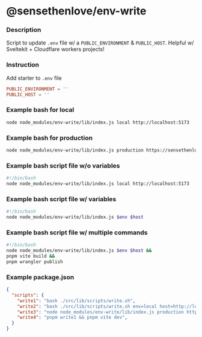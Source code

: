# @sensethenlove/env-write


### Description
Script to update `.env` file w/ a `PUBLIC_ENVIRONMENT` & `PUBLIC_HOST`. Helpful w/ Sveltekit + Cloudflare workers projects!


### Instruction
Add starter to `.env` file
```toml
PUBLIC_ENVIRONMENT = ''
PUBLIC_HOST = ''
```

### Example bash for local
```bash
node node_modules/env-write/lib/index.js local http://localhost:5173
```

### Example bash for production
```bash
node node_modules/env-write/lib/index.js production https://sensethenlove.com
```


### Example bash script file w/o variables
```bash
#!/bin/bash
node node_modules/env-write/lib/index.js local http://localhost:5173
```

### Example bash script file w/ variables
```bash
#!/bin/bash
node node_modules/env-write/lib/index.js $env $host
```

### Example bash script file w/ multiple commands
```bash
#!/bin/bash
node node_modules/env-write/lib/index.js $env $host &&
pnpm vite build &&
pnpm wrangler publish
```

### Example package.json
```json
{
  "scripts": {
    "write1": "bash ./src/lib/scripts/write.sh",
    "write2": "bash ./src/lib/scripts/write.sh env=local host=http://localhost:5173",
    "write3": "node node_modules/env-write/lib/index.js production https://sensethenlove.com",
    "write4": "pnpm write1 && pnpm vite dev",
  }
}
```
